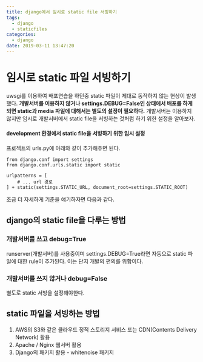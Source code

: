```yaml
---
title: django에서 임시로 static file 서빙하기
tags:
  - django
  - staticfiles
categories:
  - django
date: 2019-03-11 13:47:20
---
```


# 임시로 static 파일 서빙하기

uwsgi를 이용하여 배포연습을 하던중 static 파일이 제대로 동작하지 않는 현상이 발생했다. **개발서버를 이용하지 않거나 settings.DEBUG=False인 상태에서 배포를 하게 되면 static과 media 파일에 대해서는 별도의 설정이 필요하다.** 개발서버는 이용하지 않지만 임시로 개발서버에서 static file을 서빙하는 것처럼 하기 위한 설정을 알아보자.



#### development 환경에서 static file을 서빙하기 위한 임시 설정

프로젝트의 urls.py에 아래와 같이 추가해주면 된다.

~~~django
from django.conf import settings
from django.conf.urls.static import static

urlpatterns = [
	# ... url 경로 	
] + static(settings.STATIC_URL, document_root=settings.STATIC_ROOT)
~~~



조금 더 자세하게 기준을 얘기하자면 다음과 같다.

## django의 static file을 다루는 방법

### 개발서버를 쓰고 debug=True

runserver(개발서버)를 사용중이며 settings.DEBUG=True라면 자동으로 static 파일에 대한 rule이 추가된다. 이는 단지 개발의 편의를 위함이다.

### 개발서버를 쓰지 않거나 debug=False

별도로 static 서빙을 설정해야한다. 



 ## static 파일을 서빙하는 방법

1. AWS의 S3와 같은 클라우드 정적 스토리지 서비스 또는 CDN(Contents Delivery Network) 활용
2. Apache / Nginx 웹서버 활용
3. Django의 패키지 활용 - whitenoise 패키지

